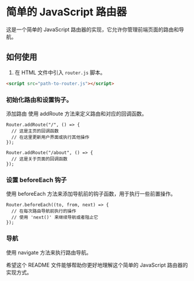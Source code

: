 # 简单的 JavaScript 路由器

这是一个简单的 JavaScript 路由器的实现，它允许你管理前端页面的路由和导航。

## 如何使用

1. 在 HTML 文件中引入 `router.js` 脚本。

```html
<script src="path-to-router.js"></script>

```

### 初始化路由和设置钩子。
添加路由
使用 addRoute 方法来定义路由和对应的回调函数。
```
Router.addRoute("/", () => {
  // 这是主页的回调函数
  // 在这里更新用户界面或执行其他操作
});

Router.addRoute("/about", () => {
  // 这是关于页面的回调函数
});
```

### 设置 beforeEach 钩子
使用 beforeEach 方法来添加导航前的钩子函数，用于执行一些前置操作。
```
Router.beforeEach((to, from, next) => {
  // 在每次路由导航前执行的操作
  // 使用 'next()' 来继续导航或者阻止它
});
```
### 导航
使用 navigate 方法来执行路由导航。


希望这个 README 文件能够帮助你更好地理解这个简单的 JavaScript 路由器的实现方式。
